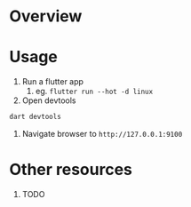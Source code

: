 # Overview

# Usage
1. Run a flutter app
    1. eg. `flutter run --hot -d linux`
1. Open devtools
```bash
dart devtools
```
1. Navigate browser to `http://127.0.0.1:9100`


# Other resources
1. TODO
